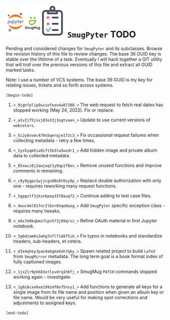 ![](todo.png) `SmugPyter` TODO
==============================

Pending and considered changes for `SmugPyter` and its subclasses. 
Browse the revision history of this file to review changes. The
base 36 GUID key is stable over the lifetime of a task. Eventually
I will hack together a GIT utility that will troll over the previous
versions of this file and extract all GUID marked tasks. 

Note: I use a number of VCS systems. The base 36 GUID is my key
for relating issues, tickets and so forth across systems.

`[begin-todo]`

1. `<_9ignfplip9uisofeav4u87388_>` The web request to fetch real dates has stopped working (May 24, 2022). Fix or replace.

2. `<_a1v2jf5jsvj83o33j3ogtvaen_>` Update to use current versions of `webcolors`.

3. `<_5i2y6xvmc479sbqerqje172c3_>` Fix occassional request failures when collecting metadata - retry a few times.

4. `<_2ys5yqm5ia9ift5b3lw5wxdr1_>` Add hidden image and private album data to collected metadata.

5. `<_85xwcz8j2awjeqt1y9qp1f8ev_>` Remove unused functions and improve comments in remaining.

6. `<_c8y9ygpu1wjjcgv00x8t0zy9p_>` Replace double authorization with only one - requires reworking many request functions.

7. `<_5gpgxtf3jkznkpep3378auq72_>` Continue adding to test case files.

8. `<_4euc4ml01fnr2l6nr6hqe0aog_>` Add `SmugPyter` specific exception class - requires many tweaks.

9. `<_e6x7m9kqbms7cpsh73j09qrxz_>` Refine OAuth material in first Jupyter notebook.

10.  `<_3g6dzam8v2whg7oflf1d8f5ik_>` Fix typos in notebooks and standardize headers, sub-headers, et cetera.

11.  `<_d3x4qhey3pan4abgke6oh7qky_>` Spawn related project to build `LaTeX` from `SmugMirror` metadata.
    The long term goal is a book format index of fully captioned images.

12.  `<_1jx2lr9ph683otlyvdrq1h6fj_>` SmugMug `PATCH` commands stopped working again - investigate.

13. `<_1g8i6cxe6xe199imf8o75nsy1_>` Add functions to generate all keys for a single image from its file
    name and position when given an album key or file name. Would be very useful
    for making spot corrections and adjustments to assigned keys.

`[end-todo]`